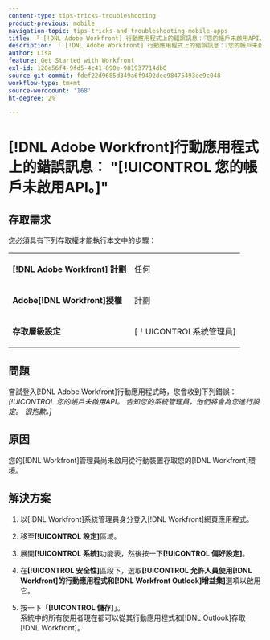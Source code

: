 ```yaml
---
content-type: tips-tricks-troubleshooting
product-previous: mobile
navigation-topic: tips-tricks-and-troubleshooting-mobile-apps
title: 「 [!DNL Adobe Workfront] 行動應用程式上的錯誤訊息：『您的帳戶未啟用API。』」
description: 「 [!DNL Adobe Workfront] 行動應用程式上的錯誤訊息：『您的帳戶未啟用API。』」
author: Lisa
feature: Get Started with Workfront
exl-id: 120e56f4-9fd5-4c41-890e-981937714db0
source-git-commit: fdef22d9685d349a6f9492dec98475493ee9c048
workflow-type: tm+mt
source-wordcount: '168'
ht-degree: 2%

---
```


# [!DNL Adobe Workfront]行動應用程式上的錯誤訊息： &quot;[!UICONTROL 您的帳戶未啟用API。]&quot;

## 存取需求

您必須具有下列存取權才能執行本文中的步驟：

<table style="table-layout:auto"> 
 <col> 
 <col> 
 <tbody> 
  <tr> 
   <td role="rowheader"><strong>[!DNL Adobe Workfront] 計劃</strong></td> 
   <td> <p> 任何</p> </td> 
  </tr> 
  <tr> 
   <td role="rowheader"><strong>Adobe[!DNL Workfront]授權</strong></td> 
   <td> <p>計劃</p> </td> 
  </tr> 
  <tr> 
   <td role="rowheader"><strong>存取層級設定</strong></td> 
   <td> <p>[！UICONTROL系統管理員] </p> </td> 
  </tr> 
 </tbody> 
</table>

## 問題

嘗試登入[!DNL Adobe Workfront]行動應用程式時，您會收到下列錯誤： *[!UICONTROL 您的帳戶未啟用API。 告知您的系統管理員，他們將會為您進行設定。 很抱歉。]*

## 原因

您的[!DNL Workfront]管理員尚未啟用從行動裝置存取您的[!DNL Workfront]環境。

## 解決方案

1. 以[!DNL Workfront]系統管理員身分登入[!DNL Workfront]網頁應用程式。
1. 移至&#x200B;**[!UICONTROL 設定]**&#x200B;區域。
1. 展開&#x200B;**[!UICONTROL 系統]**&#x200B;功能表，然後按一下&#x200B;**[!UICONTROL 偏好設定]**。

1. 在&#x200B;**[!UICONTROL 安全性]**&#x200B;區段下，選取&#x200B;**[!UICONTROL 允許人員使用[!DNL Workfront]的行動應用程式和[!DNL Workfront Outlook]增益集]**&#x200B;選項以啟用它。

1. 按一下「**[!UICONTROL 儲存]**」。\
   系統中的所有使用者現在都可以從其行動應用程式和[!DNL Outlook]存取[!DNL Workfront]。
